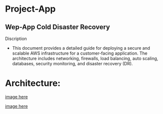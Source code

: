 # Project-App

## Wep-App Cold Disaster Recovery

Discription
- This document provides a detailed guide for deploying a secure and scalable
AWS infrastructure for a customer-facing application. The architecture
includes networking, firewalls, load balancing, auto scaling, databases,
security monitoring, and disaster recovery (DR).

# Architecture:
[image here]([https://drive.google.com/file/d/132BXbWzdmn32a1kOdc_8j-GdMxaDsYfo/view?usp=drive_link](https://drive.google.com/file/d/132BXbWzdmn32a1kOdc_8j-GdMxaDsYfo/view?usp=sharing))

[image here](https://drive.google.com/file/d/132BXbWzdmn32a1kOdc_8j-GdMxaDsYfo/view)

